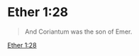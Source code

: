 # Ether 1:28

> And Coriantum was the son of Emer.

[Ether 1:28](https://www.churchofjesuschrist.org/study/scriptures/bofm/ether/1?lang=eng&id=p28#p28)


